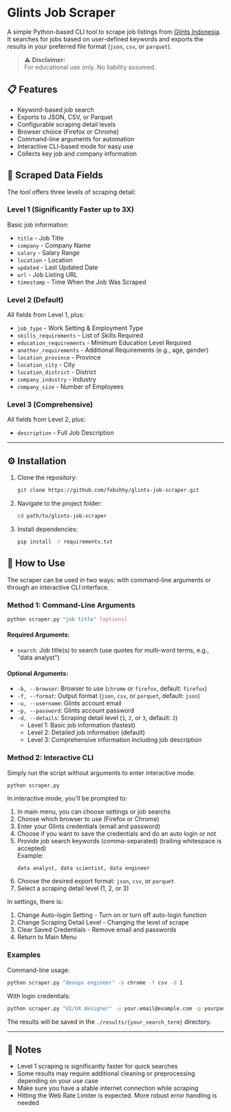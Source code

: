 # Glints Job Scraper

A simple Python-based CLI tool to scrape job listings from [Glints Indonesia](https://glints.com/id).  
It searches for jobs based on user-defined keywords and exports the results in your preferred file format (`json`, `csv`, or `parquet`).

> ⚠️ **Disclaimer:**  
> For educational use only. No liability assumed.


## 📋 Features

- Keyword-based job search
- Exports to JSON, CSV, or Parquet
- Configurable scraping detail levels
- Browser choice (Firefox or Chrome)
- Command-line arguments for automation
- Interactive CLI-based mode for easy use
- Collects key job and company information


## 🧾 Scraped Data Fields

The tool offers three levels of scraping detail:

### Level 1 (Significantly Faster up to 3X)
Basic job information:
- `title` - Job Title
- `company` - Company Name
- `salary` - Salary Range
- `location` - Location
- `updated` - Last Updated Date
- `url` - Job Listing URL
- `timestamp` - Time When the Job Was Scraped

### Level 2 (Default)
All fields from Level 1, plus:
- `job_type` - Work Setting & Employment Type
- `skills_requirements` - List of Skills Required
- `education_requirements` - Minimum Education Level Required
- `another_requirements` - Additional Requirements (e.g., age, gender)
- `location_province` - Province
- `location_city` - City
- `location_district` - District
- `company_industry` - Industry
- `company_size` - Number of Employees

### Level 3 (Comprehensive)
All fields from Level 2, plus:
- `description` - Full Job Description

---

## ⚙️ Installation

1. Clone the repository:
   ```bash
   git clone https://github.com/febshhy/glints-job-scraper.git
   ```

2. Navigate to the project folder:
   ```bash
   cd path/to/glints-job-scraper
   ```

3. Install dependencies:
   ```bash
   pip install -r requirements.txt
   ```

## 🚀 How to Use

The scraper can be used in two ways: with command-line arguments or through an interactive CLI interface.

### Method 1: Command-Line Arguments

```bash
python scraper.py "job title" [options]
```

#### Required Arguments:
- `search`: Job title(s) to search (use quotes for multi-word terms, e.g., "data analyst")

#### Optional Arguments:
- `-b, --browser`: Browser to use (`chrome` or `firefox`, default: `firefox`)
- `-f, --format`: Output format (`json`, `csv`, or `parquet`, default: `json`)
- `-u, --username`: Glints account email
- `-p, --password`: Glints account password
- `-d, --details`: Scraping detail level (`1`, `2`, or `3`, default: `2`)
  - Level 1: Basic job information (fastest)
  - Level 2: Detailed job information (default)
  - Level 3: Comprehensive information including job description

### Method 2: Interactive CLI

Simply run the script without arguments to enter interactive mode:

```bash
python scraper.py
```

In interactive mode, you'll be prompted to:
1. In main menu, you can choose settings or job searchs
2. Choose which browser to use (Firefox or Chrome)
3. Enter your Glints credentials (email and password)
4. Choose if you want to save the credentials and do an auto login or not
5. Provide job search keywords (comma-separated) (trailing whitespace is accepted)  
   Example:  
   ```
   data analyst, data scientist, data engineer
   ```
6. Choose the desired export format: `json`, `csv`, or `parquet`
7. Select a scraping detail level (1, 2, or 3)

In settings, there is:
1. Change Auto-login Setting - Turn on or turn off auto-login function
2. Change Scraping Detail Level - Changing the level of scrape
3. Clear Saved Credentials - Remove email and passwords
4. Return to Main Menu

### Examples

Command-line usage:
```bash
python scraper.py "devops engineer" -b chrome -f csv -d 1
```

With login credentials:
```bash
python scraper.py "UI/UX designer" -u your.email@example.com -p yourpassword -d 3
```

The results will be saved in the `./results/{your_search_term}` directory.

---

## 📌 Notes

- Level 1 scraping is significantly faster for quick searches
- Some results may require additional cleaning or preprocessing depending on your use case
- Make sure you have a stable internet connection while scraping
- Hitting the Web Rate Limiter is expected. More robust error handling is needed